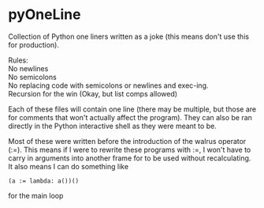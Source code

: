# pyOneLine

Collection of Python one liners written as a joke (this means don't use this for production).

Rules:
</br >
No newlines
</br >
No semicolons
</br >
No replacing code with semicolons or newlines and exec-ing.
</br >
Recursion for the win (Okay, but list comps allowed)

Each of these files will contain one line (there may be multiple, but those are for comments that won't actually affect the program).
They can also be ran directly in the Python interactive shell as they were meant to be.

Most of these were written before the introduction of the walrus operator (:=). This means if I were to rewrite these programs with :=, I won't have to carry in arguments into another frame for to be used without recalculating. It also means I can do something like 
```python3
(a := lambda: a())()
``` 
for the main loop

